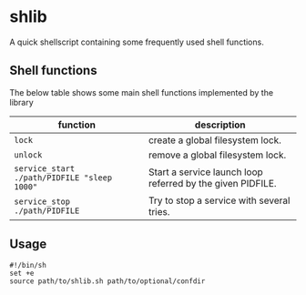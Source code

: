 # shlib
A quick shellscript containing some frequently used shell functions.


## Shell functions
The below table shows some main shell functions implemented by the library

| **function** | **description** | 
|-----|-----|
| ```lock``` | create a global filesystem lock. |
| ```unlock``` | remove a global filesystem lock. |
| ```service_start ./path/PIDFILE "sleep 1000"``` | Start a service launch loop referred by the given PIDFILE. |
| ```service_stop ./path/PIDFILE``` | Try to stop a service with several tries. |

## Usage
```
#!/bin/sh
set +e
source path/to/shlib.sh path/to/optional/confdir
```
